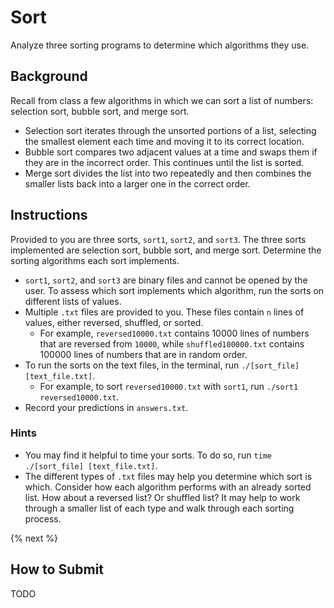 # Sort

Analyze three sorting programs to determine which algorithms they use.

## Background

Recall from class a few algorithms in which we can sort a list of numbers: selection sort, bubble sort, and merge sort. 

* Selection sort iterates through the unsorted portions of a list, selecting the smallest element each time and moving it to its correct location. 
* Bubble sort compares two adjacent values at a time and swaps them if they are in the incorrect order. This continues until the list is sorted.
* Merge sort divides the list into two repeatedly and then combines the smaller lists back into a larger one in the correct order. 

## Instructions

Provided to you are three sorts, `sort1`, `sort2`, and `sort3`. The three sorts implemented are selection sort, bubble sort, and merge sort. Determine the sorting algorithms each sort implements. 

* `sort1`, `sort2`, and `sort3` are binary files and cannot be opened by the user. To assess which sort implements which algorithm, run the sorts on different lists of values. 
* Multiple `.txt` files are provided to you. These files contain `n` lines of values, either reversed, shuffled, or sorted. 
  * For example, `reversed10000.txt` contains 10000 lines of numbers that are reversed from `10000`, while `shuffled100000.txt` contains 100000 lines of numbers that are in random order. 
* To run the sorts on the text files, in the terminal, run `./[sort_file] [text_file.txt]`. 
  * For example, to sort `reversed10000.txt` with `sort1`, run `./sort1 reversed10000.txt`. 
* Record your predictions in `answers.txt`. 

### Hints

* You may find it helpful to time your sorts. To do so, run `time ./[sort_file] [text_file.txt]`. 
* The different types of `.txt` files may help you determine which sort is which. Consider how each algorithm performs with an already sorted list. How about a reversed list? Or shuffled list? It may help to work through a smaller list of each type and walk through each sorting process. 

{% next %}

## How to Submit

TODO
